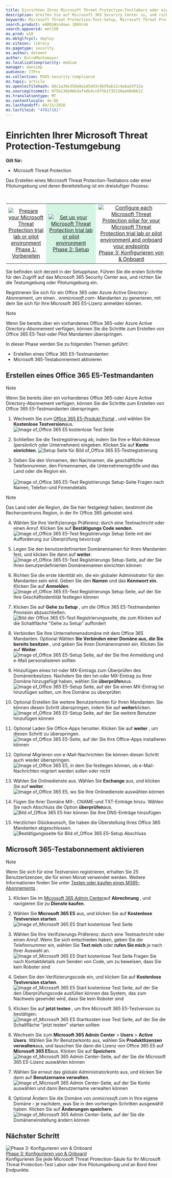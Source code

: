 ```yaml
---
title: Einrichten Ihres Microsoft Threat Protection-Testlabors oder einer Pilotumgebung
description: Greifen Sie auf Microsoft 365 Security Center zu, und richten Sie Ihre Microsoft Threat Protection Test Lab-Umgebung ein.
keywords: Microsoft Threat Protection-Test-Setup, Microsoft Threat Protection Pilot-Setup, Testen von Microsoft Threat Protection, Microsoft Threat Protection Evaluation Lab-Setup
search.product: eADQiWindows 10XVcnh
search.appverid: met150
ms.prod: w10
ms.mktglfcycl: deploy
ms.sitesec: library
ms.pagetype: security
ms.author: dolmont
author: DulceMontemayor
ms.localizationpriority: medium
manager: dansimp
audience: ITPro
ms.collection: M365-security-compliance
ms.topic: article
ms.openlocfilehash: 60c1a39e350a9a1d5d43c9b59ab12c4a6ad3f12a
ms.sourcegitcommit: 9f5b136b96b3af4db4cc6f5b1f35130ae60d6b12
ms.translationtype: MT
ms.contentlocale: de-DE
ms.lasthandoff: 09/15/2020
ms.locfileid: "47817181"
---
```

# <a name="set-up-your-microsoft-threat-protection-trial-lab-environment"></a>Einrichten Ihrer Microsoft Threat Protection-Testumgebung 

**Gilt für:**
- Microsoft Threat Protection 


Das Erstellen eines Microsoft Threat Protection-Testlabors oder einer Pilotumgebung und deren Bereitstellung ist ein dreistufiger Prozess:

<br>
<table border="0" width="100%" align="center">
  <tr style="text-align:center;">
    <td align="center" style="width:25%; border:0;" >
      <a href= "https://docs.microsoft.com/microsoft-365/security/mtp/prepare-mtpeval?view=o365-worldwide"> 
        <img src="../../media/prepare.png" alt="Prepare your Microsoft Threat Protection trial lab or pilot environment" title="Vorbereiten des Microsoft Threat Protection-Evaluierungs Labors oder der Pilotumgebung" />
      <br/>Phase 1: Vorbereiten </a><br>
    </td>
     <td align="center"bgcolor="#d5f5e3">
      <a href="https://docs.microsoft.com/microsoft-365/security/mtp/setup-mtpeval?view=o365-worldwide">
        <img src="../../media/setup.png" alt="Set up your Microsoft Threat Protection trial lab or pilot environment" title="Einrichten Ihres Microsoft Threat Protection-Testlabors oder einer Pilotumgebung" />
      <br/>Phase 2: Setup </a><br>
    </td>
    <td align="center">
      <a href="https://docs.microsoft.com/microsoft-365/security/mtp/config-mtpeval?view=o365-worldwide">
        <img src="../../media/config-onboard.png" alt="
Configure each Microsoft Threat Protection pillar for your Microsoft Threat Protection trial lab or pilot environment and onboard your endpoints" title="
Konfigurieren der einzelnen Microsoft Threat Protection-Pfeiler für Ihre Microsoft Threat Protection-Testumgebung oder-Pilotumgebung und an Bord ihrer Endpunkte" />
      <br/>Phase 3: Konfigurieren von & Onboard </a><br>
</td>


  </tr>
</table>

Sie befinden sich derzeit in der Setupphase. Führen Sie die ersten Schritte für den Zugriff auf das Microsoft 365 Security Center aus, und richten Sie die Testumgebung oder Pilotumgebung ein.

Registrieren Sie sich für ein Office 365 oder Azure Active Directory-Abonnement, um einen *. onmicrosoft.com-* Mandanten zu generieren, mit dem Sie sich für Ihre Microsoft 365 E5-Lizenz anmelden können. 

>[!NOTE]
>Wenn Sie bereits über ein vorhandenes Office 365-oder Azure Active Directory-Abonnement verfügen, können Sie die Schritte zum Erstellen von Office 365 E5-Test-oder Pilot Mandanten überspringen.

In dieser Phase werden Sie zu folgenden Themen geführt:
- Erstellen eines Office 365 E5-Testmandanten
- Microsoft 365-Testabonnement aktivieren


## <a name="create-an-office-365-e5-trial-tenant"></a>Erstellen eines Office 365 E5-Testmandanten
>[!NOTE]
>Wenn Sie bereits über ein vorhandenes Office 365-oder Azure Active Directory-Abonnement verfügen, können Sie die Schritte zum Erstellen von Office 365 E5-Testmandanten überspringen.

1. Wechseln Sie zum [Office 365 E5-Produkt Portal](https://www.microsoft.com/microsoft-365/business/office-365-enterprise-e5-business-software?activetab=pivot%3aoverviewtab) , und wählen Sie **﻿Kostenlose Testversion**aus.
![Image of_Office 365 E5 ﻿kostenlose Test Seite](../../media/mtp-eval-9.png) <br>
  
2. Schließen Sie die Testregistrierung ab, indem Sie Ihre e-Mail-Adresse (persönlich oder Unternehmen) eingeben. Klicken Sie auf **Konto einrichten**.
![Setup Seite für Bild of_Office 365 E5-Testregistrierung](../../media/mtp-eval-10.png) <br> 

3. Geben Sie den Vornamen, den Nachnamen, die geschäftliche Telefonnummer, den Firmennamen, die Unternehmensgröße und das Land oder die Region ein.  
<br>![Image of_Office 365 E5-Test Registrierungs Setup-Seite Fragen nach Namen, Telefon-und Firmendetails](../../media/mtp-eval-11.png) <br>
>[!NOTE]
>Das Land oder die Region, die Sie hier festgelegt haben, bestimmt die Rechenzentrums Region, in der Ihr Office 365 gehostet wird.
  
4. Wählen Sie Ihre Verifizierungs Präferenz: durch eine Textnachricht oder einen Anruf. Klicken Sie auf **Bestätigungs Code senden**. 
![Image of_Office 365 E5-Test Registrierungs Setup Seite mit der Aufforderung zur Überprüfung bevorzugt](../../media/mtp-eval-12.png) <br>

5. Legen Sie den benutzerdefinierten Domänennamen für Ihren Mandanten fest, und klicken Sie dann auf **weiter**.
<br>![Image of_Office 365 E5-Test Registrierungs Setup-Seite, auf der Sie Ihren benutzerdefinierten Domänennamen einrichten können](../../media/mtp-eval-13.png) <br>
 
6. Richten Sie die erste Identität ein, die ein globaler Administrator für den Mandanten sein wird. Geben Sie den **Namen** und das **Kennwort ein**. Klicken Sie auf **Anmelden**.
![Image of_Office 365 E5-Test Registrierungs Setup Seite, auf der Sie Ihre Geschäftsidentität festlegen können](../../media/mtp-eval-14.png) <br>

7. Klicken Sie auf **Gehe zu Setup** , um die Office 365 E5-Testmandanten Provision abzuschließen.
<br>![Bild der Office 365 E5-Test Registrierungsseite, die zum Klicken auf die Schaltfläche "Gehe zu Setup" auffordert](../../media/mtp-eval-15.png) <br>

8. Verbinden Sie Ihre Unternehmensdomäne mit dem Office 365 Mandanten. Optional Wählen **Sie Verbinden einer Domäne aus, die Sie bereits besitzen** , und geben Sie Ihren Domänennamen ein. Klicken Sie auf **Weiter**.
<br>![Image of_Office 365 E5-Setup Seite, auf der Sie Ihre Anmeldung und e-Mail personalisieren sollten](../../media/mtp-eval-16.png) <br>
 
9. Hinzufügen eines txt-oder MX-Eintrags zum Überprüfen des Domänenbesitzes. Nachdem Sie den txt-oder MX-Eintrag zu Ihrer Domäne hinzugefügt haben, wählen Sie **überprüfen**aus.
<br>![Image of_Office 365 E5-Setup Seite, auf der Sie einen MX-Eintrag txt hinzufügen sollten, um Ihre Domäne zu überprüfen](../../media/mtp-eval-17.png) <br>
 
10. Optional Erstellen Sie weitere Benutzerkonten für Ihren Mandanten. Sie können diesen Schritt überspringen, indem Sie auf **weiter**klicken.
![Image of_Office 365 E5-Setup Seite, auf der Sie weitere Benutzer hinzufügen können](../../media/mtp-eval-18.png) <br>
 
11. Optional Laden Sie Office-Apps herunter. Klicken Sie auf **weiter** , um diesen Schritt zu überspringen. 
<br>![Image of_Office 365 E5-Seite, auf der Sie Ihre Office-Apps installieren können](../../media/mtp-eval-19.png) <br>

12. Optional Migrieren von e-Mail-Nachrichten Sie können diesen Schritt auch wieder überspringen.
<br>![Image of_Office 365 E5, in dem Sie festlegen können, ob e-Mail-Nachrichten migriert werden sollen oder nicht](../../media/mtp-eval-20.png) <br>
 
13. Wählen Sie Onlinedienste aus. Wählen Sie **Exchange** aus, und klicken Sie auf **weiter**. 
<br>![Image of_Office 365 E5, wo Sie Ihre Onlinedienste auswählen können](../../media/mtp-eval-21.png) <br>

14. Fügen Sie Ihrer Domäne MX-, CNAME-und TXT-Einträge hinzu. Wählen Sie nach Abschluss die Option **überprüfen**aus.
<br>![Bild of_Office 365 E5 hier können Sie Ihre DNS-Einträge hinzufügen](../../media/mtp-eval-22.png) <br>
 
15. Herzlichen Glückwunsch, Sie haben die Überstellung Ihres Office 365 Mandanten abgeschlossen.
<br>![Bestätigungsseite für Bild of_Office 365 E5-Setup Abschluss](../../media/mtp-eval-23.png) <br>

## <a name="enable-microsoft-365-trial-subscription"></a>Microsoft 365-Testabonnement aktivieren

>[!NOTE]
>Wenn Sie sich für eine Testversion registrieren, erhalten Sie 25 Benutzerlizenzen, die für einen Monat verwendet werden. Weitere Informationen finden Sie unter [Testen oder kaufen eines M365-Abonnements](https://docs.microsoft.com/microsoft-365/commerce/try-or-buy-microsoft-365?view=o365-worldwide#try-or-buy-a-microsoft-365-subscription-1) .

1. Klicken Sie im [Microsoft 365 Admin Center](https://admin.microsoft.com/)auf **Abrechnung** , und navigieren Sie zu **Dienste kaufen**.

2. Wählen Sie **Microsoft 365 E5** aus, und klicken Sie auf **﻿Kostenlose Testversion starten**. 
![Image of_Microsoft 365 E5 Start ﻿kostenlose Test Seite](../../media/mtp-eval-24.png) <br>

3. Wählen Sie Ihre Verifizierungs Präferenz: durch eine Textnachricht oder einen Anruf. Wenn Sie sich entschieden haben, geben Sie die Telefonnummer ein, wählen Sie **Text mich** oder **rufen Sie mich** je nach Ihrer Auswahl an.
![Image of_Microsoft 365 E5 Start ﻿kostenlose Test Seite Fragen Sie nach Kontaktdetails zum Senden von Code, um zu beweisen, dass Sie kein Roboter sind](../../media/mtp-eval-25.png) <br>
 
4. Geben Sie den Verifizierungscode ein, und klicken Sie auf **﻿Kostenlose Testversion starten**. 
<br>![Image of_Microsoft 365 E5 Start ﻿kostenlose Test Seite, auf der Sie den Überprüfungscode ausfüllen können das System, das zum Nachweis gesendet wird, dass Sie kein Roboter sind](../../media/mtp-eval-26.png) <br>

5. Klicken Sie auf **jetzt testen** , um Ihre Microsoft 365 E5-Testversion zu bestätigen.
<br>![Image of_Microsoft 365 E5 Startkosten lose Test Seite, auf der Sie die Schaltfläche "jetzt testen" starten sollten](../../media/mtp-eval-27.png) <br>
 
6. Wechseln Sie zum **Microsoft 365 Admin Center**  >  **Users**  >  **Active Users**. Wählen Sie Ihr Benutzerkonto aus, wählen Sie **Produktlizenzen verwalten**aus, und tauschen Sie dann die Lizenz von Office 365 E5 auf **Microsoft 365 E5**aus. Klicken Sie auf **Speichern**.
![Image of_Microsoft 365 Admin Center-Seite, auf der Sie die Microsoft 365 E5-Lizenz auswählen können](../../media/mtp-eval-28.png) <br>
 
7. Wählen Sie erneut das globale Administratorkonto aus, und klicken Sie dann auf **Benutzername verwalten**.
<br>![Image of_Microsoft 365 Admin Center-Seite, auf der Sie Konto auswählen und dann Benutzername verwalten können](../../media/mtp-eval-29.png) <br>

8. Optional Ändern Sie die Domäne von *onmicrosoft.com* in Ihre eigene Domäne – je nachdem, was Sie in den vorherigen Schritten ausgewählt haben. Klicken Sie auf **Änderungen speichern**.
<br>![Image of_Microsoft 365 Admin Center-Seite, auf der Sie die Domäneneinstellung ändern können](../../media/mtp-eval-30.png) <br>



## <a name="next-step"></a>Nächster Schritt
![Phase 3: Konfigurieren von & Onboard](../../media/config-onboard.png) <br>[Phase 3: Konfigurieren von & Onboard](config-mtpeval.md) <br>Konfigurieren Sie jede Microsoft Threat Protection-Säule für Ihr Microsoft Threat Protection-Test Labor oder Ihre Pilotumgebung und an Bord ihrer Endpunkte.
